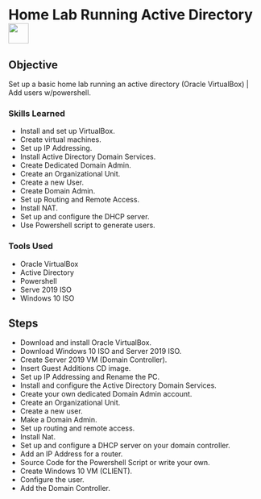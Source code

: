 # Home Lab Running Active Directory <img align="center" width="40px" src="https://cdn4.iconfinder.com/data/icons/social-media-logos-6/512/78-microsoft-256.png" />

## Objective
Set up a basic home lab running an active directory (Oracle VirtualBox) | Add users w/powershell.

### Skills Learned

- Install and set up VirtualBox.
- Create virtual machines.
- Set up IP Addressing.
- Install Active Directory Domain Services.
- Create Dedicated Domain Admin.
- Create an Organizational Unit.
- Create a new User.
- Create Domain Admin.
- Set up Routing and Remote Access.
- Install NAT.
- Set up and configure the DHCP server.
- Use Powershell script to generate users.

### Tools Used

- Oracle VirtualBox
- Active Directory
- Powershell
- Serve 2019 ISO
- Windows 10 ISO

## Steps

- Download and install Oracle VirtualBox.
- Download Windows 10 ISO and Server 2019 ISO.
- Create Server 2019 VM (Domain Controller).
- Insert Guest Additions CD image.
- Set up IP Addressing and Rename the PC.
- Install and configure the Active Directory Domain Services.
- Create your own dedicated Domain Admin account.
- Create an Organizational Unit.
- Create a new user.
- Make a Domain Admin.
- Set up routing and remote access.
- Install Nat.
- Set up and configure a DHCP server on your domain controller.
- Add an IP Address for a router.
- Source Code for the Powershell Script or write your own.
- Create Windows 10 VM (CLIENT).
- Configure the user.
- Add the Domain Controller.
